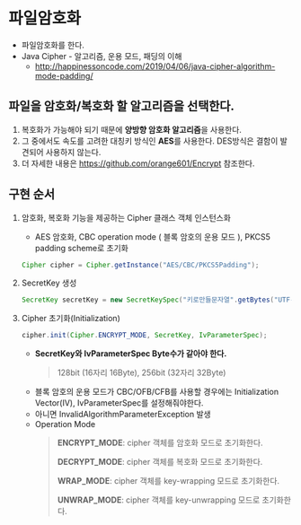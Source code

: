 # 파일암호화
- 파일암호화를 한다.
- Java Cipher - 알고리즘, 운용 모드, 패딩의 이해 
    - http://happinessoncode.com/2019/04/06/java-cipher-algorithm-mode-padding/

## 파일을 암호화/복호화 할 알고리즘을 선택한다. ##
1. 복호화가 가능해야 되기 때문에 **양방향 암호화 알고리즘**을 사용한다.
2. 그 중에서도 속도를 고려한 대칭키 방식인 **AES**를 사용한다. DES방식은 결함이 발견되어 사용하지 않는다.
3. 더 자세한 내용은 https://github.com/orange601/Encrypt 참조한다.

## 구현 순서 ##
1. 암호화, 복호화 기능을 제공하는 Cipher 클래스 객체 인스턴스화
    - AES 암호화, CBC operation mode ( 블록 암호의 운용 모드 ), PKCS5 padding scheme로 초기화
    ````java
    Cipher cipher = Cipher.getInstance("AES/CBC/PKCS5Padding");
    ````
2. SecretKey 생성
    ````java
    SecretKey secretKey = new SecretKeySpec("키로만들문자열".getBytes("UTF-8"), "AES");
    ````
    
3. Cipher 초기화(Initialization)
    ````java
    cipher.init(Cipher.ENCRYPT_MODE, SecretKey, IvParameterSpec);
    ````
    - **SecretKey와 IvParameterSpec Byte수가 같아야 한다.**
        > 128bit (16자리 16Byte), 256bit (32자리 32Byte)
    - 블록 암호의 운용 모드가 CBC/OFB/CFB를 사용할 경우에는 Initialization Vector(IV), IvParameterSpec를 설정해줘야한다. 
    - 아니면 InvalidAlgorithmParameterException 발생
    - Operation Mode
        > **ENCRYPT_MODE**: cipher 객체를 암호화 모드로 초기화한다. 
        >
        > **DECRYPT_MODE**: cipher 객체를 복호화 모드로 초기화한다. 
        > 
        > **WRAP_MODE**: cipher 객체를 key-wrapping 모드로 초기화한다. 
        > 
        > **UNWRAP_MODE**: cipher 객체를  key-unwrapping 모드로 초기화한다.


